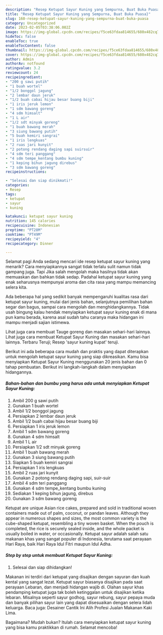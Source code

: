 ```yaml
---
description: "Resep Ketupat Sayur Kuning yang Sempurna, Buat Buka Puasa}"
title: "Resep Ketupat Sayur Kuning yang Sempurna, Buat Buka Puasa}"
slug: 160-resep-ketupat-sayur-kuning-yang-sempurna-buat-buka-puasa
category: Uncategorized
date: 2023-02-05T03:38:06.002Z
image: https://img-global.cpcdn.com/recipes/f5ce63fdaa814655/680x482cq70/ketupat-sayur-kuning-foto-resep-utama.jpg
hideToc: false
enableToc: true
enableTocContent: false
thumbnail: https://img-global.cpcdn.com/recipes/f5ce63fdaa814655/680x482cq70/ketupat-sayur-kuning-foto-resep-utama.jpg
cover: https://img-global.cpcdn.com/recipes/f5ce63fdaa814655/680x482cq70/ketupat-sayur-kuning-foto-resep-utama.jpg
author: Admin
authorAv: notfound
ratingvalue: 3.2
reviewcount: 24
recipeingredient:
- "200 g sawi putih"
- "1 buah wortel"
- "1/2 bonggol jagung"
- "2 lembar daun jeruk"
- "1/2 buah cabai hijau besar buang biji"
- "1 iris jeruk lemon"
- "1 sdm bawang goreng"
- "4 sdm himsalt"
- "1 L air"
- "1/2 sdt minyak goreng"
- "1 buah bawang merah"
- "3 siung bawang putih"
- "5 buah kemiri sangrai"
- "1 iris lengkuas"
- "2 ruas jari kunyit"
- "2 potong rendang daging sapi suirsuir"
- "4 sdm teri panggang"
- "4 sdm tempe_kentang bumbu kuning"
- "1 keping bihun jagung direbus"
- "3 sdm bawang goreng"
recipeinstructions:

- "Selesai dan siap dinikmati!"
categories:
- Resep
tags:
- ketupat
- sayur
- kuning

katakunci: ketupat sayur kuning 
nutrition: 145 calories
recipecuisine: Indonesian
preptime: "PT28M"
cooktime: "PT49M"
recipeyield: "4"
recipecategory: Dinner

---
```



Selamat pagi Anda sedang mencari ide resep ketupat sayur kuning yang menarik? Cara menyiapkannya sangat tidak terlalu sulit namun tidak gampang juga. Tapi Jika salah mengolah maka hasilnya tidak akan memuaskan dan bahkan tidak sedap. Padahal ketupat sayur kuning yang enak seharusnya mempunyai aroma dan cita rasa yang mampu memancing selera kita.


Ada beberapa hal yang sedikit banyak mempengaruhi kualitas rasa dari ketupat sayur kuning, mulai dari jenis bahan, selanjutnya pemilihan bahan segar dan bagus, sampai cara mengolah dan menghidangkannya. Tidak usah bingung kalau hendak menyiapkan ketupat sayur kuning enak di mana pun kamu berada, karena asal sudah tahu caranya maka hidangan ini mampu menjadi sajian istimewa.

Lihat juga cara membuat Tauge goreng dan masakan sehari-hari lainnya. Lihat juga cara membuat Ketupat Sayur Kuning dan masakan sehari-hari lainnya. Terbaru Teruji; Resep &#39;sayur kuning kupat&#39; teruji.


Berikut ini ada beberapa cara mudah dan praktis yang dapat diterapkan untuk mengolah ketupat sayur kuning yang siap dikreasikan. Kamu bisa menyiapkan Ketupat Sayur Kuning menggunakan 20 jenis bahan dan 0 tahap pembuatan. Berikut ini langkah-langkah dalam menyiapkan hidangannya.

<!--inarticleads1-->

##### Bahan-bahan dan bumbu yang harus ada untuk menyiapkan Ketupat Sayur Kuning:

1. Ambil 200 g sawi putih
1. Gunakan 1 buah wortel
1. Ambil 1/2 bonggol jagung
1. Persiapkan 2 lembar daun jeruk
1. Ambil 1/2 buah cabai hijau besar buang biji
1. Persiapkan 1 iris jeruk lemon
1. Ambil 1 sdm bawang goreng
1. Gunakan 4 sdm himsalt
1. Ambil 1 L air
1. Persiapkan 1/2 sdt minyak goreng
1. Ambil 1 buah bawang merah
1. Gunakan 3 siung bawang putih
1. Siapkan 5 buah kemiri sangrai
1. Persiapkan 1 iris lengkuas
1. Ambil 2 ruas jari kunyit
1. Gunakan 2 potong rendang daging sapi, suir-suir
1. Ambil 4 sdm teri panggang
1. Gunakan 4 sdm tempe_kentang bumbu kuning
1. Sediakan 1 keping bihun jagung, direbus
1. Gunakan 3 sdm bawang goreng


Ketupat are unique Asian rice cakes, prepared and sold in traditional woven containers made out of palm, coconut, or pandan leaves. Although they appear in numerous shapes and sizes, the most common variety is the cube-shaped ketupat, resembling a tiny woven basket. When the pouch is completed, the rice is securely sealed inside, and the whole packet is usually boiled in water, or occasionally. Ketupat sayur adalah salah satu makanan khas yang sangat populer di Indonesia, terutama saat perayaan Hari Raya, baik Hari Raya Idul Fitri maupun Idul Adha. 

<!--inarticleads2-->

##### Step by step untuk membuat Ketupat Sayur Kuning:


1. Selesai dan siap dihidangkan!

Makanan ini terdiri dari ketupat yang disajikan dengan sayuran dan kuah kental yang sangat lezat. Ketupat sayur biasanya disajikan pada saat perayaan Lebaran, dan menjadi hidangan wajib di. Olahan sayur khas pendamping ketupat juga tak boleh ketinggalan untuk disajikan ketika lebaran. Misalnya seperti sayur godhog, sayur rebung, sayur pepaya muda dan banyak pilihan sayur lain yang dapat disesuaikan dengan selera lidah keluarga. Baca juga: Desainer Cantik Ini Alih Profesi Jualan Makanan Kaki Lima. 

Bagaimana? Mudah bukan? Itulah cara menyiapkan ketupat sayur kuning yang bisa kamu praktikkan di rumah. Selamat mencoba!
